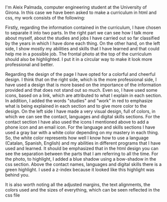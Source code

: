I'm Aleix Palmada, computer engineering student at the University of Girona. In this case we have been asked to make a curriculum in html and css, my work consists of the following:

Firstly, regarding the information contained in the curriculum, I have chosen to separate it into two parts. In the right part we can see how I talk more about myself, about the studies and jobs I have carried out so far classified by the years in which I have done each thing. On the other hand, on the left side, I show mostly my abilities and skills that I have learned and that could help me in a possible job. The frontal photo at the top of the curriculum should also be highlighted. I put it in a circular way to make it look more professional and better.

Regarding the design of the page I have opted for a colorful and cheerful design. I think that on the right side, which is the more professional side, I have used a design that is more based on the importance of the information provided and that does not stand out so much. Even so, I have used some icons, based on a link, which are attributed to what I explain in each section. In addition, I added the words "studies" and "work" in red to emphasize what is being explained in each section and to give more color to the design. On the left side I have made a very visual design, full of colors, in which we can see the contact, languages ​​and digital skills sections. For the contact section I have also used the icons I mentioned above to add a phone icon and an email icon. For the language and skills sections I have used a gray bar with a white color depending on my mastery in each thing. So, the white color represents how well I know how to use a language (Catalan, Spanish, English) and my abilities in different programs that I have used and learned. It should be emphasized that in the html design you can see the separation between the parts that I am referring to all the time. For the photo, to highlight, I added a blue shadow using a bow-shadow in the css section. Above the contact names, languages ​​and digital skills there is a green highlight. I used a z-index because it looked like this highlight was behind you.

It is also worth noting all the adjusted margins, the text alignments, the colors used and the sizes of everything, which can be seen reflected in the css file

